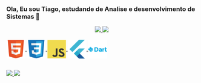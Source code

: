### Ola, Eu sou Tiago, estudande de Analise e desenvolvimento de Sistemas 👋

<div align = "center">
  <a href="https://github.com/tiagocunhadecampos">
  <img height = "120em" src = "https://github-readme-stats.vercel.app/api?username=tiagocunhadecampos&show_icons=true&theme=dracula&include_all_commits=true&count_private=true" />
  <img height = "120em" src = "https://github-readme-stats.vercel.app/api/top-langs/?username=tiagocunhadecampos&layout=compact&langs_count=7&theme=dracula" />
</div>

</div>
<div style = "display: inline_block"> <br>
  
  <img align = "center" alt = "HTML" height = "50" width = "50" src = "https://github.com/devicons/devicon/blob/master/icons/html5/html5-original.svg">
  <img align = "center" alt = "CSS" height = "50" width = "50" src = "https://github.com/devicons/devicon/blob/master/icons/css3/css3-original.svg">
  <img align = "center" alt = "Js" height = "50" width = "50" src = "https://github.com/devicons/devicon/blob/master/icons/javascript/javascript-original.svg">
  <img align = "center" alt = "FLutter" height = "50" width = "50" src = "https://github.com/devicons/devicon/blob/master/icons/flutter/flutter-original.svg">
  <img align = "center" alt = "Dart" height = "50" width = "50" src = "https://github.com/devicons/devicon/blob/master/icons/dart/dart-plain-wordmark.svg">
</div>

##

<div> 
    <a href="https://www.instagram.com/tiagoccampos/" target="_blank"> <img src = "https://img.shields.io/badge/Instagram-E4405F?style=for-the-badge&logo=instagram&logoColor=white"target =" _ blank "> </a>
     <a href="https://www.linkedin.com/in/tiagocunhadecampos/" target="_blank"> <img src = "https://img.shields.io/badge/LinkedIn-0077B5?style=for-the-badge&logo=linkedin&logoColor=white"target =" _ blank "> </a> 
 
     
</div>
